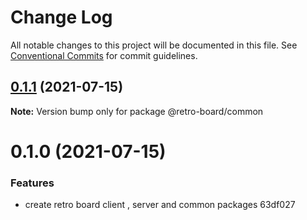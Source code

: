 # Change Log

All notable changes to this project will be documented in this file.
See [Conventional Commits](https://conventionalcommits.org) for commit guidelines.

## [0.1.1](/compare/@retro-board/common@0.1.0...@retro-board/common@0.1.1) (2021-07-15)

**Note:** Version bump only for package @retro-board/common





# 0.1.0 (2021-07-15)


### Features

* create retro board client , server and common packages 63df027

